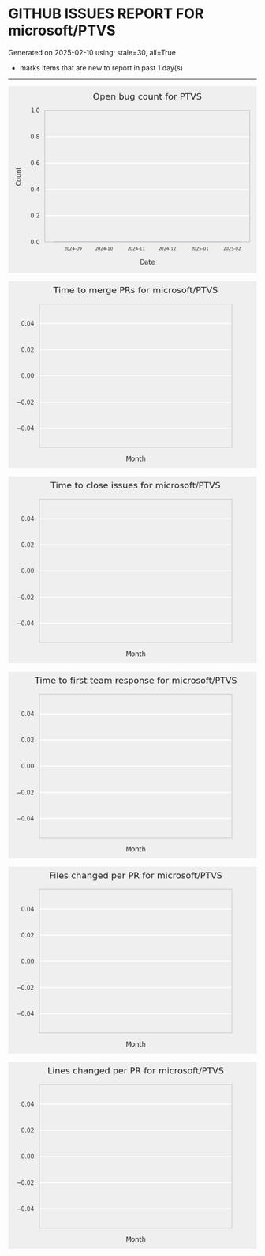 
# GITHUB ISSUES REPORT FOR microsoft/PTVS


Generated on 2025-02-10 using: stale=30, all=True


* marks items that are new to report in past 1 day(s)


---






![](bugcount.png)

![](time_to_merge_prs.png)

![](time_to_close_issues.png)

![](time_to_first_response.png)



![](files_changed_per_pr.png)

![](lines_changed_per_pr.png)


